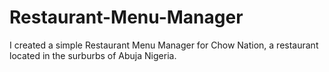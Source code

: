 # Restaurant-Menu-Manager
I created a simple Restaurant Menu Manager for Chow Nation, a restaurant located in the surburbs of Abuja Nigeria.